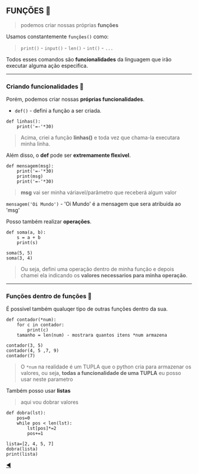 ## FUNÇÕES :calling:
> podemos criar nossas próprias **funções**

Usamos constantemente `funções()` como:

> `print()` - `input()` - `len()` - `int()` - `...`

Todos esses comandos são **funcionalidades** da linguagem que irão executar alguma ação especifica.

---
### Criando funcionalidades :dvd:

Porém, podemos criar nossas **próprias funcionalidades**.

* `def()` - defini a função a ser criada.

```
def linhas():
    print('=-'*30)
```
> Acima, criei a função **linhas()** e toda vez que chama-la executara minha linha.

Além disso, o **def** pode ser **extremamente flexivel**.

```
def mensagem(msg):
    print('=-'*30)
    print(msg)
    print('=-'*30)
```
> **msg** vai ser minha váriavel/parâmetro que receberá algum valor

`mensagem('Oi Mundo')` - 'Oi Mundo' é a mensagem que sera atribuida ao 'msg'

Posso também realizar **operações**.

```
def soma(a, b):
    s = a + b
    print(s)

soma(5, 5)
soma(3, 4)
```
> Ou seja, defini uma operação dentro de minha função e depois chamei ela indicando os **valores necessarios para minha operação**.

---
### Funções dentro de funções :card_index:

É possivel também qualuqer tipo de outras funções dentro da sua.

```
def contador(*num):
    for c in contador:
        print(c)
    tamanho = len(num) - mostrara quantos itens *num armazena

contador(3, 5)
contador(4, 5 ,7, 9)
contador(7)
```
> O `*num` na realidade é um TUPLA que o python cria para armazenar os valores, ou seja, **todas a funcionalidade de uma TUPLA** eu posso usar neste parametro

Também posso usar **listas** 

> aqui vou dobrar valores
```
def dobra(lst):
    pos=0
    while pos < len(lst):
        lst[pos]*=2
        pos+=1

lista=[2, 4, 5, 7]
dobra(lista)
print(lista)
```

[:arrow_backward:](https://github.com/duartecgustavo/Python-Progress/blob/master/conteudo/indice.md)

